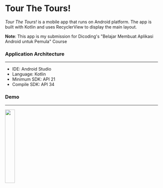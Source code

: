 # Tour The Tours!

_Tour The Tours!_ is a mobile app that runs on Android platform. The app is built with Kotlin and uses RecyclerView to display the main layout.

**Note**: This app is my submission for Dicoding's "Belajar Membuat Aplikasi Android untuk Pemula" Course

### Application Architecture
---
- IDE: Android Studio
- Language: Kotlin
- Minimum SDK: API 21
- Compile SDK: API 34

### Demo
---
<img src="https://github.com/zask45/tour-the-tours-app/assets/117462539/3bb0587e-3500-42ff-941e-79d7461cce53" width="25%">


